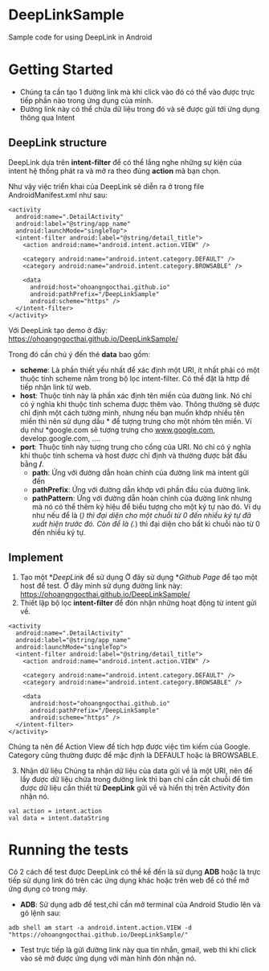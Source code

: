 # DeepLinkSample

Sample code for using DeepLink in Android

# Getting Started

* Chúng ta cần tạo 1 đường link mà khi click vào đó có thể vào được trực tiếp phần nào trong ứng dụng của mình.
* Đường link này có thể chứa dữ liệu trong đó và sẽ được gửi tới ứng dụng thông qua Intent

## DeepLink structure

DeepLink dựa trên **intent-filter** để có thể lắng nghe những sự kiện của intent hệ thống phát ra và mở ra theo đúng **action** mà bạn chọn.

Như vậy việc triển khai của DeepLink sẽ diễn ra ở trong file AndroidManifest.xml như sau:

```
<activity
  android:name=".DetailActivity"
  android:label="@string/app_name"
  android:launchMode="singleTop">
  <intent-filter android:label="@string/detail_title">
    <action android:name="android.intent.action.VIEW" />

    <category android:name="android.intent.category.DEFAULT" />
    <category android:name="android.intent.category.BROWSABLE" />
    
    <data
      android:host="ohoangngocthai.github.io"
      android:pathPrefix="/DeepLinkSample"
      android:scheme="https" />
  </intent-filter>
</activity>
```
Với DeepLink tạo demo ở đây: https://ohoangngocthai.github.io/DeepLinkSample/

Trong đó cần chú ý đến thẻ **data** bao gồm:
* **scheme**: Là phần thiết yếu nhất để xác định một URI, ít nhất phải có một thuộc tính scheme nằm trong bộ lọc intent-filter. Có thể đặt là http để tiếp nhận link từ web.
* **host**: Thuộc tính này là phần xác định tên miền của đường link. Nó chỉ có ý nghĩa khi thuộc tính schema được thêm vào. Thông thường sẽ được chỉ định một cách tường mình, nhưng nếu bạn muốn khớp nhiều tên miền thì nên sử dụng dấu * để  tượng trưng cho một nhóm tên miền. Ví dụ như *google.com sẽ tượng trưng cho www.google.com, develop.google.com, ....
* **port**: Thuộc tính này tượng trung cho cổng của URI. Nó chỉ có ý nghĩa khi thuộc tính schema và host được chỉ định và thường được bắt đầu bằng **/**.
  * **path**: Ứng với đường dẫn hoàn chỉnh của đường link mà intent gửi đến
  * **pathPrefix**: Ứng với đường dẫn khớp với phần đầu của đường link.
  * **pathPattern**: Ứng với đường dẫn hoàn chỉnh của đường link nhưng mà nó có thể thêm ký hiệu để biểu tượng cho một ký tự nào đó. Ví dụ như nếu để là (*) thì đại diện cho một chuỗi từ 0 đến nhiều ký tự đã xuất hiện trước đó. Còn để là (.*) thì đại diện cho bất kì chuỗi nào từ 0 đến nhiều ký tự.

## Implement

1. Tạo một **DeepLink* để sử dụng
Ở đây sử dụng **Github Page* để tạo một host để test. Ở đây mình sử dụng đường link này:
https://ohoangngocthai.github.io/DeepLinkSample/
2. Thiết lập bộ lọc **intent-filter** để đón nhận những hoạt động từ intent gửi về.
```
<activity
  android:name=".DetailActivity"
  android:label="@string/app_name"
  android:launchMode="singleTop">
  <intent-filter android:label="@string/detail_title">
    <action android:name="android.intent.action.VIEW" />

    <category android:name="android.intent.category.DEFAULT" />
    <category android:name="android.intent.category.BROWSABLE" />
    
    <data
      android:host="ohoangngocthai.github.io"
      android:pathPrefix="/DeepLinkSample"
      android:scheme="https" />
  </intent-filter>
</activity>
``` 
Chúng ta nên để Action View để tích hợp được việc tìm kiếm của Google. Category cũng thường được để mặc định là DEFAULT hoặc là BROWSABLE.

3. Nhận dữ liệu
Chúng ta nhận dữ liệu của data gửi về là một URI, nên để lấy được dữ liệu chứa trong đường link thì bạn chỉ cần cắt chuỗi để tìm được dữ liệu cần thiết từ **DeepLink** gửi về và hiển thị trên Activity đón nhận nó.
```
val action = intent.action
val data = intent.dataString
```
# Running the tests
Có 2 cách để test được DeepLink có thể kể đến là sử dụng **ADB** hoặc là trực tiếp sử dụng link đó trên các ứng dụng khác hoặc trên web để có thể mở ứng dụng có trong máy.
* **ADB**: Sử dụng adb để test,chỉ cần mở terminal của Android Studio lên và gõ lệnh sau:
```
adb shell am start -a android.intent.action.VIEW -d "https://ohoangngocthai.github.io/DeepLinkSample/"
```
* Test trực tiếp là gửi đường link này qua tin nhắn, gmail, web thì khi click vào sẽ mở được ứng dụng với màn hình đón nhận nó.


